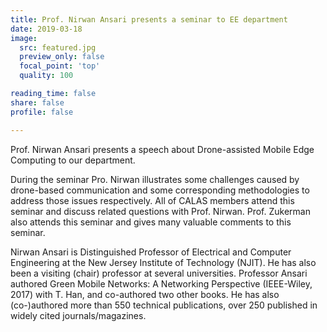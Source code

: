 ```yaml
---
title: Prof. Nirwan Ansari presents a seminar to EE department
date: 2019-03-18
image:
  src: featured.jpg
  preview_only: false
  focal_point: 'top'
  quality: 100

reading_time: false
share: false
profile: false

---
```

Prof. Nirwan Ansari presents a speech about Drone-assisted Mobile Edge Computing to our department.
<!--more-->
During the seminar Pro. Nirwan illustrates some challenges caused by drone-based communication and some corresponding methodologies to address those issues respectively. All of CALAS members attend this seminar and discuss related questions with Prof. Nirwan. Prof. Zukerman also attends this seminar and gives many valuable comments to this seminar.

Nirwan Ansari is Distinguished Professor of Electrical and Computer Engineering at the New Jersey Institute of
Technology (NJIT). He has also been a visiting (chair) professor at several universities. Professor Ansari authored Green Mobile Networks: A Networking Perspective (IEEE-Wiley, 2017) with T. Han, and co-authored two other books. He has also (co-)authored more than 550 technical publications, over 250 published in widely cited journals/magazines.